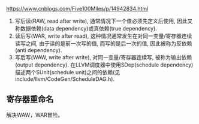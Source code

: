 https://www.cnblogs.com/Five100Miles/p/14942834.html



1. 写后读(RAW, read after write), 通常情况下一个值必须先定义后使用, 因此又称数据依赖(data dependency)或真依赖(true dependency).
2. 读后写(WAR, write after read), 这种情况通常发生在对同一变量/寄存器连续读写之间, 由于读的是前一次写的值, 而写的是后一次的值, 因此被称为反依赖(anti dependency).
3. 写后写(WAW, write after write), 对同一变量/寄存器连续写, 被称为输出依赖(output dependency).
   在LLVM调度器中使用SDep(schedule dependency)描述两个SUnit(schedule unit)之间的依赖(见include/llvm/CodeGen/ScheduleDAG.h).



## 寄存器重命名

解决WAW，WAR冒险。